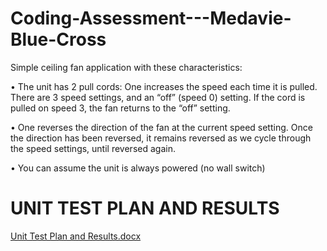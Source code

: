 # Coding-Assessment---Medavie-Blue-Cross

Simple ceiling fan application with these characteristics:

•    The unit has 2 pull cords:   One increases the speed each time it is pulled.  There are 3 speed settings, and an “off” (speed 0) setting.   If the cord is pulled        on speed 3, the fan returns to the “off” setting. 

•    One reverses the direction of the fan at the current speed setting. Once the direction has been reversed, it remains reversed as we cycle through the speed settings, until reversed again.

•    You can assume the unit is always powered (no wall switch)

# UNIT TEST PLAN AND RESULTS

[Unit Test Plan and Results.docx](https://github.com/HectorParadaJr/Coding-Assessment---Medavie-Blue-Cross/files/9285149/Unit.Test.Plan.and.Results.docx)


